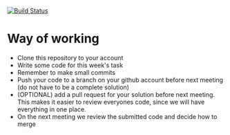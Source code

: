 [![Build Status](https://secure.travis-ci.org/erlcom/blackjack.png)](http://travis-ci.org/erlcom/blackjack)

Way of working
==============
* Clone this repository to your account
* Write some code for this week's task
* Remember to make small commits
* Push your code to a branch on your github account before next
  meeting (do not have to be a complete solution)
* (OPTIONAL) add a pull request for your solution before next meeting.
  This makes it easier to review everyones code, since we will have
  everything in one place.
* On the next meeting we review the submitted code and decide how to
  merge
